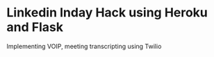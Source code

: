 # Linkedin Inday Hack using Heroku and Flask
Implementing VOIP, meeting transcripting using Twilio

